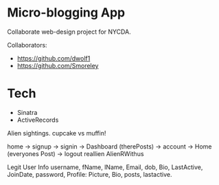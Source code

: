 # Micro-blogging App 

Collaborate web-design project for NYCDA.

Collaborators:
* https://github.com/dwolf1
* https://github.com/Smoreley

# Tech
* Sinatra
* ActiveRecords



Alien sightings.
cupcake vs muffin!

home 	-> signup
	-> signin
		-> Dashboard (therePosts) -> account
		-> Home (everyones Post)
		-> logout
reallien
AlienRWithus

Legit
User Info
username, fName, lName, Email, dob, Bio, LastActive, JoinDate, password, 
Profile: Picture, Bio, posts, lastactive.
